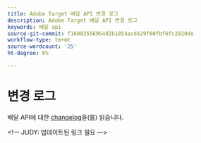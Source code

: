 ```yaml
---
title: Adobe Target 배달 API 변경 로그
description: Adobe Target 배달 API 변경 로그
keywords: 배달 api
source-git-commit: f16903556954d2b1854acd429f60fbf6fc2920de
workflow-type: tm+mt
source-wordcount: '25'
ht-degree: 0%

---
```



# 변경 로그

배달 API에 대한 [changelog](https://experienceleague.adobe.com/docs/target/using/implement-target/server-side/releases-server-side.html)을(를) 읽습니다.

&lt;!— JUDY: 업데이트된 링크 필요 —>